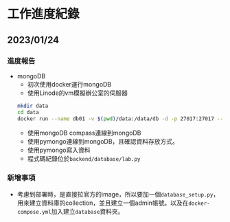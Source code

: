 
# 工作進度紀錄

## 2023/01/24

### 進度報告

- mongoDB
    - 初次使用docker運行mongoDB
    - 使用Linode的vm模擬辦公室的伺服器
    ```bash
    mkdir data
    cd data
    docker run --name db01 -v $(pwd)/data:/data/db -d -p 27017:27017 --rm mongo
    ```
    - 使用mongoDB compass連線到mongoDB
    - 使用pymongo連線到mongoDB，且確認資料存放方式。
    - 使用pymongo寫入資料
    - 程式碼紀錄位於`backend/database/lab.py`

### 新增事項

- 考慮到部署時，是直接拉官方的image，所以要加一個`database_setup.py`，用來建立資料庫的collection，並且建立一個admin帳號。以及在`docker-compose.yml`加入建立`database`資料夾。
